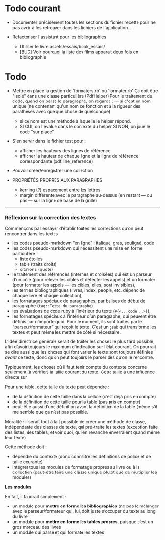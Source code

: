 # Todo courant

* Documenter précisément toutes les sections du fichier recette pour ne pas avoir à les retrouver dans les fichiers de l'application…

* Refactoriser l'assistant pour les bibliographies
  - Utiliser le livre assets/essais/book_essais/
  * [BUG] Voir pourquoi la liste des films apparait deux fois en bibliographie

# Todo

* Mettre en place la gestion de 'formaters.rb' ou 'formater.rb'
  Ça doit être "isolé" dans une classe particulière (PdfHelper)
  Pour le traitement du code, quand on parse le paragraphe, on regarde :
    — si c'est un nom unique (ne contenant qu'un nom de fonction et à la rigueur des parathèses avec quelque chose de quelconque)
    - si ce nom est une méthode à laquelle le helper répond.
    - SI OUI, on l'évalue dans le contexte du helper
      SI NON, on joue le code "sur place"
* S'en servir dans le fichier test pour :
  - afficher les hauteurs des lignes de référence
  - afficher la hauteur de chaque ligne et la ligne de référence correspondante (pdf.line_reference)


* Pouvoir créer/enregistrer une collection
* PROPRIÉTÉS PROPRES AUX PARAGRAPHES
  - kerning (?) espacement entre les lettres
  - margin différente avec le paragraphe au-dessus (en restant — ou pas — sur la ligne de base de la grille)

---

<a name="correction-textes"></a>

### Réflexion sur la correction des textes

Commençons par essayer d’établir toutes les corrections qu’on peut rencontrer dans les textes

* les codes pseudo-markdown “en ligne” : italique, gras, souligné, code
* les codes pseudo-markdown qui nécessitent une mise en forme particulière :
  * liste étoiles
  * table (traits droits)
  * citations (quote)
* le traitement des références (internes et croisées) qui est un parseur d’un côté (pour relever les cibles et détecter les appels) et un formater (pour formater les appels — les cibles, elles, sont invisibles),
* les termes bibliographiques (livres, index, people, etc. dépend de chaque livre et chaque collection),
* les formatages spéciaux de paragraphes, par balises de début de paragraphe (`tag::Texte du paragraphe`)
* les évaluations de code ruby à l’intérieur du texte (`#{<...code...>}`),
* les formatages spéciaux à l’intérieur d’un paragraphe, qui peuvent être définis par n’importe quoi. Pour le moment, ils sont traités par le “parseur/formateur” qui reçoit le texte. C’est un `gsub` qui transforme les textes et peut même les mettre de côté si nécessaire.

L’idée directrice générale serait de traiter les choses le plus tard possible, afin d’avoir toujours le maximum d’indication sur l’état courant. On pourrait se dire aussi que les choses qui font varier le texte sont toujours définies *avant* ce texte, donc qu’on peut toujours le parser dès qu’on le rencontre.

Typiquement, les choses où il faut tenir compte du contexte concerne seulement (à vérifier) la taille courant du texte. Cette taille a une influence directe sur 

Pour une table, cette taille du texte peut dépendre : 

* de la définition de cette taille dans la cellule (c’est déjà pris en compte)
* de la définition de cette taille pour la table (pas pris en compte)
* peut-être aussi d’une définition avant la définition de la table (même s’il me semble que ça n’est pas possible.

Moralité : il serait tout à fait possible de créer une méthode de classe, indépendante des classes de texte, qui pré-traite les textes (exception faite des listes, des tables, et voir quoi, qui en revanche enverraient quand même leur texte)

Cette méthode doit :

* dépendre du contexte (donc connaitre les définitions de police et de taille courante)
* intégrer tous les modules de formatage propres au livre ou à la collection (peut-être faire une classe unique plutôt que de multiplier les modules)

**Les modules**

En fait, il faudrait simplement :

* un module pour **mettre en forme les bibliographies** (ne pas le mélanger avec le parseur/formateur qui, lui, doit juste s’occuper du texte au long du livre)
* un module pour **mettre en forme les tables propres**, puisque c’est un gros morceau des livres
* un module qui parse et qui formate les textes
